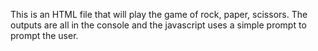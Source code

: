 This is an HTML file that will play the game of rock, paper, scissors.  The outputs are all in the console and the javascript uses a simple prompt to prompt the user.